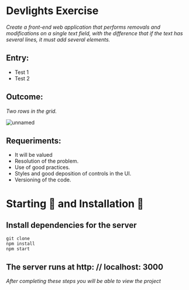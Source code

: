 # Devlights Exercise

_Create a front-end web application that performs removals and modifications on a single text field, with the difference that if the text has several lines, it must add several elements._
## Entry:
* Test 1
* Test 2

## Outcome:
_Two rows in the grid._

![unnamed](https://user-images.githubusercontent.com/62455807/116924598-79fc8f00-ac2e-11eb-8521-ca5153fb9d73.png)
## Requeriments:

* It will be valued
* Resolution of the problem.
* Use of good practices.
* Styles and good deposition of controls in the UI.
* Versioning of the code.


# Starting 🚀 and Installation 🔧
## Install dependencies for the server
```
git clone
npm install
npm start
```

## The server runs at http: // localhost: 3000 




_After completing these steps you will be able to view the project_
